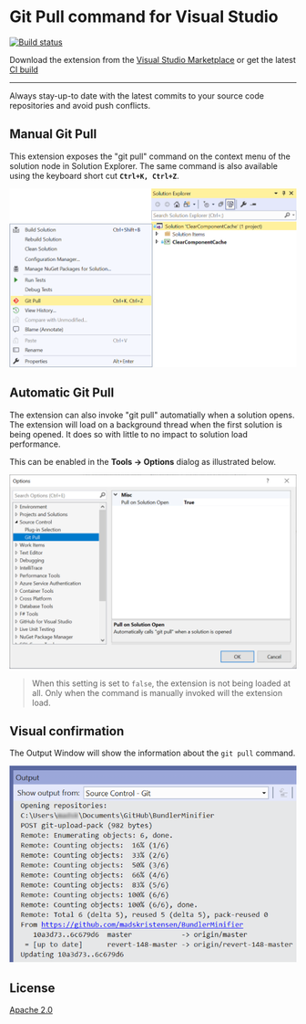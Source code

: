 # Git Pull command for Visual Studio

[![Build status](https://ci.appveyor.com/api/projects/status/gqt5p9jo2qc3jxvi?svg=true)](https://ci.appveyor.com/project/madskristensen/gitpull)

Download the extension from the [Visual Studio Marketplace](https://marketplace.visualstudio.com/items?itemName=MadsKristensen.GitPull) or get the latest [CI build](http://vsixgallery.com/extension/c71355fb-bd6f-4235-a3b0-0ebaa2bad36f/)

--------------------------------------

Always stay-up-to date with the latest commits to your source code repositories and avoid push conflicts.

## Manual Git Pull
This extension exposes the "git pull" command on the context menu of the solution node in Solution Explorer. The same command is also available using the keyboard short cut **`Ctrl+K, Ctrl+Z`**.

![Guids and IDs](art/context-menu.png)

## Automatic Git Pull
The extension can also invoke "git pull" automatially when a solution opens. The extension will load on a background thread when the first solution is being opened. It does so with little to no impact to solution load performance.

This can be enabled in the **Tools -> Options** dialog as illustrated below.

![Options](art/options.png)

> When this setting is set to `false`, the extension is not being loaded at all. Only when the command is manually invoked will the extension load.

## Visual confirmation
The Output Window will show the information about the `git pull` command.

![Statusbar](art/statusbar.png)

## License
[Apache 2.0](LICENSE)
